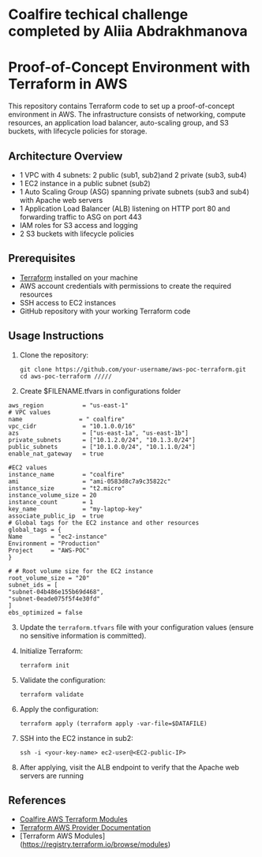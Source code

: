# Coalfire techical challenge completed by Aliia Abdrakhmanova
# Proof-of-Concept Environment with Terraform in AWS

This repository contains Terraform code to set up a proof-of-concept environment in AWS. The infrastructure consists of networking, compute resources, an application load balancer, auto-scaling group, and S3 buckets, with lifecycle policies for storage.

## Architecture Overview
- 1 VPC with 4 subnets: 2 public (sub1, sub2)and 2 private (sub3, sub4)
- 1 EC2 instance in a public subnet (sub2)
- 1 Auto Scaling Group (ASG) spanning private subnets (sub3 and sub4) with Apache web servers
- 1 Application Load Balancer (ALB) listening on HTTP port 80 and forwarding traffic to ASG on port 443
- IAM roles for S3 access and logging
- 2 S3 buckets with lifecycle policies

## Prerequisites

- [Terraform](https://www.terraform.io/downloads.html) installed on your machine
- AWS account credentials with permissions to create the required resources
- SSH access to EC2 instances
- GitHub repository with your working Terraform code

## Usage Instructions

1. Clone the repository:
    ```
    git clone https://github.com/your-username/aws-poc-terraform.git
    cd aws-poc-terraform /////
    ```
2.  Create $FILENAME.tfvars in configurations folder
   ```
   aws_region           = "us-east-1"
   # VPC values
   name                = " coalfire"
   vpc_cidr             = "10.1.0.0/16"
   azs                  = ["us-east-1a", "us-east-1b"]
   private_subnets      = ["10.1.2.0/24", "10.1.3.0/24"]
   public_subnets       = ["10.1.0.0/24", "10.1.1.0/24"]
   enable_nat_gateway   = true

   #EC2 values
   instance_name        = "coalfire"
   ami                  = "ami-0583d8c7a9c35822c"  
   instance_size        = "t2.micro"
   instance_volume_size = 20 
   instance_count       = 1
   key_name             = "my-laptop-key"
   associate_public_ip  = true 
   # Global tags for the EC2 instance and other resources
   global_tags = {
   Name        = "ec2-instance"
  Environment = "Production"
  Project     = "AWS-POC"
  }

  # # Root volume size for the EC2 instance
  root_volume_size = "20"
  subnet_ids = [
  "subnet-04b486e155b69d468",
  "subnet-0eade075f5f4e30fd"
 ]
  ebs_optimized = false
  ```


3. Update the `terraform.tfvars` file with your configuration values (ensure no sensitive information is committed).

4. Initialize Terraform:
    ```
    terraform init
    ```

5. Validate the configuration:
    ```
    terraform validate
    ```

6. Apply the configuration:
    ```
    terraform apply (terraform apply -var-file=$DATAFILE)
    ```

7. SSH into the EC2 instance in sub2:
    ```
    ssh -i <your-key-name> ec2-user@<EC2-public-IP>
    ```

8. After applying, visit the ALB endpoint to verify that the Apache web servers are running

## References

- [Coalfire AWS Terraform Modules](https://github.com/orgs/Coalfire-CF/repositories?type=public&q=terraform-aws)
- [Terraform AWS Provider Documentation](https://registry.terraform.io/providers/hashicorp/aws/latest/docs)
- [Terraform AWS Modules] (https://registry.terraform.io/browse/modules)


